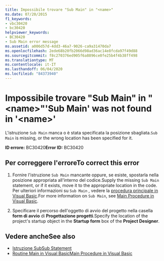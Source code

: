 ```yaml
---
title: Impossibile trovare "Sub Main" in "<name>"
ms.date: 07/20/2015
f1_keywords:
- vbc30420
- bc30420
helpviewer_keywords:
- BC30420
- Sub Main error message
ms.assetid: a006d57d-4dd3-46a7-9026-ca9a31470da7
ms.openlocfilehash: 2ede68b20fb2066d98ad36ac14e8fcda97f49d88
ms.sourcegitcommit: f8c270376ed905f6a8896ce0fe25b4f4b38ff498
ms.translationtype: MT
ms.contentlocale: it-IT
ms.lasthandoff: 06/04/2020
ms.locfileid: "84373940"
---
```

# <a name="sub-main-was-not-found-in-name"></a><span data-ttu-id="dca77-102">Impossibile trovare "Sub Main" in "\<name>"</span><span class="sxs-lookup"><span data-stu-id="dca77-102">'Sub Main' was not found in '\<name>'</span></span>
<span data-ttu-id="dca77-103">L'istruzione `Sub Main` manca o è stata specificata la posizione sbagliata.</span><span class="sxs-lookup"><span data-stu-id="dca77-103">`Sub Main` is missing, or the wrong location has been specified for it.</span></span>  
  
 <span data-ttu-id="dca77-104">**ID errore:** BC30420</span><span class="sxs-lookup"><span data-stu-id="dca77-104">**Error ID:** BC30420</span></span>  
  
## <a name="to-correct-this-error"></a><span data-ttu-id="dca77-105">Per correggere l'errore</span><span class="sxs-lookup"><span data-stu-id="dca77-105">To correct this error</span></span>  
  
1. <span data-ttu-id="dca77-106">Fornire l'istruzione `Sub Main` mancante oppure, se esiste, spostarla nella posizione appropriata all'interno del codice.</span><span class="sxs-lookup"><span data-stu-id="dca77-106">Supply the missing `Sub Main` statement, or if it exists, move it to the appropriate location in the code.</span></span> <span data-ttu-id="dca77-107">Per ulteriori informazioni su `Sub Main` , vedere la [procedura principale in Visual Basic](../../programming-guide/program-structure/main-procedure.md).</span><span class="sxs-lookup"><span data-stu-id="dca77-107">For more information on `Sub Main`, see [Main Procedure in Visual Basic](../../programming-guide/program-structure/main-procedure.md).</span></span>  
  
2. <span data-ttu-id="dca77-108">Specificare il percorso dell'oggetto di avvio del progetto nella casella **form di avvio** di **Progettazione progetti**.</span><span class="sxs-lookup"><span data-stu-id="dca77-108">Specify the location of the project's startup object in the **Startup form** box of the **Project Designer**.</span></span>  
  
## <a name="see-also"></a><span data-ttu-id="dca77-109">Vedere anche</span><span class="sxs-lookup"><span data-stu-id="dca77-109">See also</span></span>

- [<span data-ttu-id="dca77-110">Istruzione Sub</span><span class="sxs-lookup"><span data-stu-id="dca77-110">Sub Statement</span></span>](../statements/sub-statement.md)
- [<span data-ttu-id="dca77-111">Routine Main in Visual Basic</span><span class="sxs-lookup"><span data-stu-id="dca77-111">Main Procedure in Visual Basic</span></span>](../../programming-guide/program-structure/main-procedure.md)
